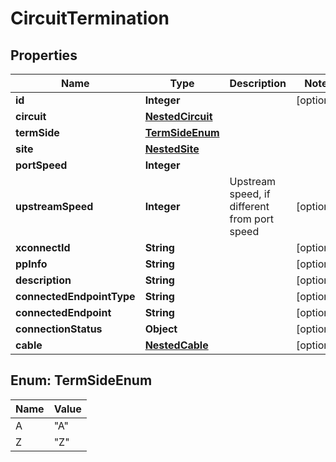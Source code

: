 # CircuitTermination

## Properties
Name | Type | Description | Notes
------------ | ------------- | ------------- | -------------
**id** | **Integer** |  |  [optional]
**circuit** | [**NestedCircuit**](NestedCircuit.md) |  | 
**termSide** | [**TermSideEnum**](#TermSideEnum) |  | 
**site** | [**NestedSite**](NestedSite.md) |  | 
**portSpeed** | **Integer** |  | 
**upstreamSpeed** | **Integer** | Upstream speed, if different from port speed |  [optional]
**xconnectId** | **String** |  |  [optional]
**ppInfo** | **String** |  |  [optional]
**description** | **String** |  |  [optional]
**connectedEndpointType** | **String** |  |  [optional]
**connectedEndpoint** | **String** |  |  [optional]
**connectionStatus** | **Object** |  |  [optional]
**cable** | [**NestedCable**](NestedCable.md) |  |  [optional]

<a name="TermSideEnum"></a>
## Enum: TermSideEnum
Name | Value
---- | -----
A | &quot;A&quot;
Z | &quot;Z&quot;
